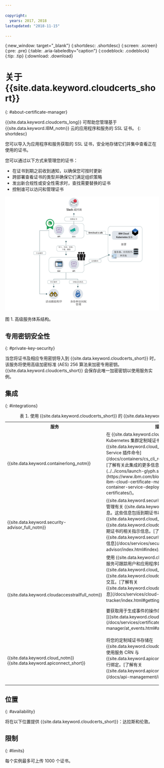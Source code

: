 ```yaml
---

copyright:
  years: 2017, 2018
lastupdated: "2018-11-15"

---
```


{:new_window: target="_blank"}
{:shortdesc: .shortdesc}
{:screen: .screen}
{:pre: .pre}
{:table: .aria-labeledby="caption"}
{:codeblock: .codeblock}
{:tip: .tip}
{:download: .download}
# 关于 {{site.data.keyword.cloudcerts_short}}
{: #about-certificate-manager}

{{site.data.keyword.cloudcerts_long}} 可帮助您管理基于 {{site.data.keyword.IBM_notm}} 云的应用程序和服务的 SSL 证书。
{: shortdesc}

您可以导入为应用程序和服务获取的 SSL 证书，安全地存储它们并集中查看正在使用的证书。

您可以通过以下方式来管理您的证书：

* 在证书到期之前收到通知，以确保您可按时更新
* 跨部署查看证书的类型并确保它们满足组织策略
* 发出新合规性或安全性需求时，查找需要替换的证书
* 控制谁可以访问和管理证书

![高级服务体系结构图](images/high-level-architecture.png)
<caption>图 1. 高级服务体系结构。</caption>

## 专用密钥安全性
{: #private-key-security}

当您将证书及相应专用密钥导入到 {{site.data.keyword.cloudcerts_short}} 时，该服务将使用高级加密标准 (AES) 256 算法来加密专用密钥。{{site.data.keyword.cloudcerts_short}} 会保存此唯一加密密钥以使用服务实例。

## 集成
{: #integrations}

<table>
<caption>表 1. 使用 {{site.data.keyword.cloudcerts_short}} 的 {{site.data.keyword.cloud_notm}} 服务</caption>
  <tr>
    <th> 服务</th>
    <th> 描述</th>
  </tr>
  <tr>
    <td>{{site.data.keyword.containerlong_notm}}</td>
    <td>在 {{site.data.keyword.cloudcerts_short}} 中存储 Kubernetes 集群定制域证书，然后使用 {{site.data.keyword.cloud_notm}} CLI 的 [Kubernetes Service 插件命令](/docs/containers/cs_cli_reference.html)进行部署。[了解有关此集成的更多信息 ![外部链接图标](../../icons/launch-glyph.svg "外部链接图标")](https://www.ibm.com/blogs/bluemix/2018/01/use-ibm-cloud-certificate-manager-ibm-cloud-container-service-deploy-custom-domain-tls-certificates/)。</td>
  </tr>
  <tr>
    <td>{{site.data.keyword.security-advisor_full_notm}}</td>
    <td>{{site.data.keyword.security-advisor_short}} 会集中管理有关 {{site.data.keyword.cloud_notm}} 服务的信息。这些信息包括到期证书以及您 {{site.data.keyword.cloud_notm}} 帐户下 {{site.data.keyword.cloudcerts_short}} 实例中即将到期证书的相关指示信息。[了解有关 {{site.data.keyword.security-advisor_short}} 的更多信息](/docs/services/security-advisor/index.html#index)。</td>
  </tr>
  <tr>
    <td>{{site.data.keyword.cloudaccesstrailfull_notm}}</td>
    <td>使用 {{site.data.keyword.cloudaccesstrailfull_notm}} 服务可跟踪用户和应用程序如何与 {{site.data.keyword.cloud_notm}} 中的 {{site.data.keyword.cloudcerts_long_notm}} 服务进行交互。[了解有关 {{site.data.keyword.cloudaccesstrailshort}} 的更多信息](/docs/services/cloud-activity-tracker/index.html#getting-started-with-cla)。
    <p>要获取用于生成事件的操作的列表，请参阅 [{{site.data.keyword.cloudaccesstrailshort}} 事件](/docs/services/certificate-manager/at_events.html#at_events)。</p></td>
  </tr>
  <tr>
    <td>{{site.data.keyword.cloud_notm}} {{site.data.keyword.apiconnect_short}}</td>
    <td>将您的定制域证书存储在 {{site.data.keyword.cloudcerts_short}} 服务中，然后使用服务 CRN 与 {{site.data.keyword.apiconnect_short}} 中的定制域进行绑定。[了解有关 {{site.data.keyword.apiconnect_short}} 的更多信息](/docs/api-management/index.html#index)。</p></td>
  </tr>
</table>

## 位置
{: #availability}

将在以下位置提供 {{site.data.keyword.cloudcerts_short}}：达拉斯和伦敦。



## 限制
{: #limits}

每个实例最多可上传 1000 个证书。
